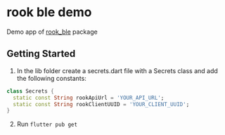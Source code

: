 # rook ble demo

Demo app of [rook_ble](https://pub.dev/packages/rook_ble) package

## Getting Started

1. In the lib folder create a secrets.dart file with a Secrets class and add the following
   constants:

```dart
class Secrets {
  static const String rookApiUrl = 'YOUR_API_URL';
  static const String rookClientUUID = 'YOUR_CLIENT_UUID';
}
```

2. Run `flutter pub get`